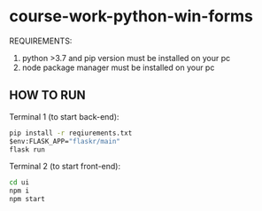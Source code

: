 # course-work-python-win-forms

REQUIREMENTS:
1) python >3.7 and pip version must be installed on your pc
2) node package manager must be installed on your pc

HOW TO RUN
-

Terminal 1 (to start back-end):
```cmd
pip install -r reqiurements.txt
$env:FLASK_APP="flaskr/main"
flask run
```

Terminal 2 (to start front-end):
```bash
cd ui
npm i
npm start
```